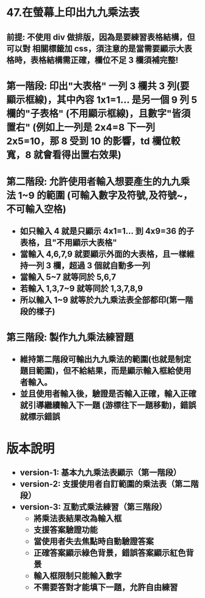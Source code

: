 # 47.在螢幕上印出九九乘法表

## 前提: 不使用 div 做排版，因為是要練習表格結構，但可以對 <table> 相關標籤加 css，須注意的是當需要顯示大表格時，表格結構需正確，欄位不足 3 欄須補完整!

### 第一階段: 印出"大表格" 一列 3 欄共 3 列(要顯示框線)，其中內容 1x1=1... 是另一個 9 列 5 欄的"子表格" (不用顯示框線)，且數字"皆須置右" (例如上一列是 2x4=8 下一列 2x5=10，那 8 受到 10 的影響，td 欄位較寬，8 就會看得出置右效果)

### 第二階段: 允許使用者輸入想要產生的九九乘法 1~9 的範圍 (可輸入數字及符號,及符號~，不可輸入空格)

- 如只輸入 4 就是只顯示 4x1=1... 到 4x9=36 的子表格，且"不用顯示大表格"
- 當輸入 4,6,7,9 就要顯示外面的大表格，且一樣維持一列 3 欄，超過 3 個就自動多一列
- 當輸入 5~7 就等同於 5,6,7
- 若輸入 1,3,7~9 就等同於 1,3,7,8,9
- 所以輸入 1~9 就等於九九乘法表全部都印(第一階段的樣子)

### 第三階段: 製作九九乘法練習題

- 維持第二階段可輸出九九乘法的範圍(也就是制定題目範圍)，但不給結果，而是顯示輸入框給使用者輸入。
- 並且使用者輸入後，驗證是否輸入正確，輸入正確就引導繼續輸入下一題 (游標往下一題移動)，錯誤就標示錯誤

## 版本說明

- **version-1**: 基本九九乘法表顯示（第一階段）
- **version-2**: 支援使用者自訂範圍的乘法表（第二階段）
- **version-3**: 互動式乘法練習（第三階段）
  - 將乘法表結果改為輸入框
  - 支援答案驗證功能
  - 當使用者失去焦點時自動驗證答案
  - 正確答案顯示綠色背景，錯誤答案顯示紅色背景
  - 輸入框限制只能輸入數字
  - 不需要答對才能填下一題，允許自由練習
